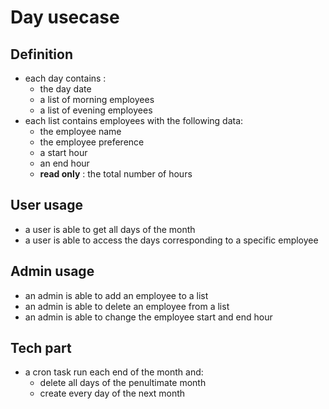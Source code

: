 # Day usecase

## Definition

- each day contains :
  - the day date
  - a list of morning employees
  - a list of evening employees
- each list contains employees with the following data:
  - the employee name
  - the employee preference
  - a start hour
  - an end hour
  - **read only** : the total number of hours

## User usage

- a user is able to get all days of the month
- a user is able to access the days corresponding to a specific employee

## Admin usage

- an admin is able to add an employee to a list
- an admin is able to delete an employee from a list
- an admin is able to change the employee start and end hour

## Tech part

- a cron task run each end of the month and:
  - delete all days of the penultimate month
  - create every day of the next month
